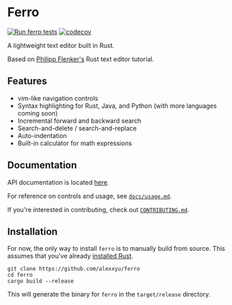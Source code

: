 # Ferro
[![Run ferro tests](https://github.com/alexxyu/ferro/actions/workflows/test.yml/badge.svg)](https://github.com/alexxyu/ferro/actions/workflows/test.yml)
[![codecov](https://codecov.io/gh/alexxyu/ferro/branch/main/graph/badge.svg?token=4PG6RZJW56)](https://codecov.io/gh/alexxyu/ferro)

A lightweight text editor built in Rust.

Based on [Philipp Flenker's](https://www.philippflenker.com/hecto/) Rust text editor tutorial.

## Features

* vim-like navigation controls
* Syntax highlighting for Rust, Java, and Python (with more languages coming soon)
* Incremental forward and backward search
* Search-and-delete / search-and-replace
* Auto-indentation
* Built-in calculator for math expressions

## Documentation

API documentation is located [here](https://alexxyu.github.io/ferro/).

For reference on controls and usage, see [`docs/usage.md`](https://github.com/alexxyu/ferro/blob/main/docs/usage.md).

If you're interested in contributing, check out [`CONTRIBUTING.md`](https://github.com/alexxyu/ferro/blob/main/CONTRIBUTING.md).

## Installation

For now, the only way to install `ferro` is to manually build from source. This assumes that you've
already [installed Rust](https://www.rust-lang.org/tools/install).

```
git clone https://github.com/alexxyu/ferro
cd ferro
cargo build --release
```

This will generate the binary for `ferro` in the `target/release` directory.
